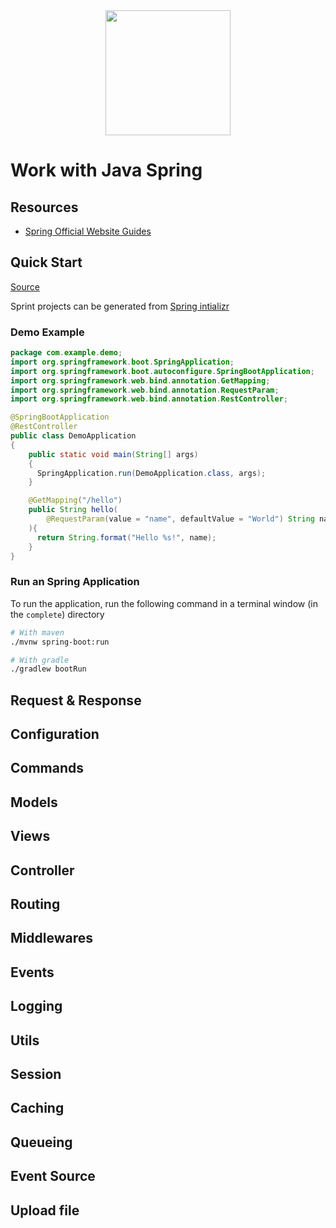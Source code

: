 <center>
    <img src="https://cdn.worldvectorlogo.com/logos/spring-3.svg" width="200">
</center>


# Work with Java Spring

## Resources

- [Spring Official Website Guides](https://spring.io/guides)

## Quick Start

[Source](https://spring.io/quickstart)

Sprint projects can be generated from [Spring intializr](https://start.spring.io/)

### Demo Example

```java
package com.example.demo;
import org.springframework.boot.SpringApplication;
import org.springframework.boot.autoconfigure.SpringBootApplication;
import org.springframework.web.bind.annotation.GetMapping;
import org.springframework.web.bind.annotation.RequestParam;
import org.springframework.web.bind.annotation.RestController;

@SpringBootApplication
@RestController
public class DemoApplication
{
    public static void main(String[] args)
    {
      SpringApplication.run(DemoApplication.class, args);
    }

    @GetMapping("/hello")
    public String hello(
        @RequestParam(value = "name", defaultValue = "World") String name
    ){
      return String.format("Hello %s!", name);
    }
}
```

### Run an Spring Application

To run the application, run the following command in a terminal window (in the `complete`) directory
```bash
# With maven
./mvnw spring-boot:run

# With gradle
./gradlew bootRun
```

## Request & Response
## Configuration
## Commands
## Models
## Views
## Controller
## Routing
## Middlewares
## Events
## Logging
## Utils
## Session
## Caching
## Queueing
## Event Source
## Upload file